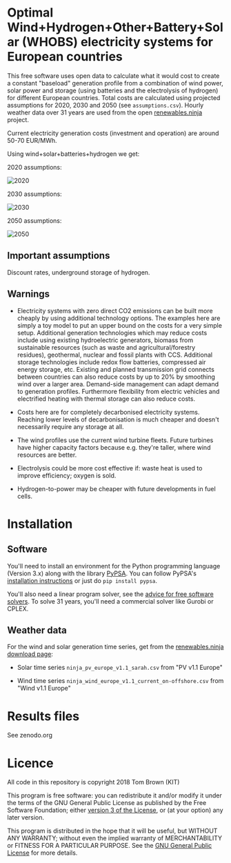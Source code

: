 

# Optimal Wind+Hydrogen+Other+Battery+Solar (WHOBS) electricity systems for European countries

This free software uses open data to calculate what it would cost to
create a constant "baseload" generation profile from a combination of
wind power, solar power and storage (using batteries and the
electrolysis of hydrogen) for different European countries. Total
costs are calculated using projected assumptions for 2020, 2030 and
2050 (see `assumptions.csv`). Hourly weather data over 31 years are
used from the open [renewables.ninja](https://www.renewables.ninja)
project.

Current electricity generation costs (investment and operation) are
around 50-70 EUR/MWh.

Using wind+solar+batteries+hydrogen we get:

2020 assumptions:

![2020](https://raw.githubusercontent.com/PyPSA/whobs/master/img/2020.png)

2030 assumptions:

![2030](https://raw.githubusercontent.com/PyPSA/whobs/master/img/2030.png)

2050 assumptions:

![2050](https://raw.githubusercontent.com/PyPSA/whobs/master/img/2050.png)

## Important assumptions

Discount rates, underground storage of hydrogen.

## Warnings

- Electricity systems with zero direct CO2 emissions can be built more
  cheaply by using additional technology options. The examples here
  are simply a toy model to put an upper bound on the costs for a very
  simple setup. Additional generation technologies which may reduce
  costs include using existing hydroelectric generators, biomass from
  sustainable resources (such as waste and agricultural/forestry
  residues), geothermal, nuclear and fossil plants with
  CCS. Additional storage technologies include redox flow batteries,
  compressed air energy storage, etc. Existing and planned
  transmission grid connects between countries can also reduce costs
  by up to 20% by smoothing wind over a larger area. Demand-side
  management can adapt demand to generation profiles. Furthermore
  flexibility from electric vehicles and electrified heating with
  thermal storage can also reduce costs.

- Costs here are for completely decarbonised electricity
  systems. Reaching lower levels of decarbonisation is much cheaper
  and doesn't necessarily require any storage at all.


- The wind profiles use the current wind turbine fleets. Future
  turbines have higher capacity factors because e.g. they're taller,
  where wind resources are better.

- Electrolysis could be more cost effective if: waste heat is used to
  improve efficiency; oxygen is sold.

- Hydrogen-to-power may be cheaper with future developments in fuel cells.



# Installation

## Software

You'll need to install an environment for the Python programming
language (Version 3.x) along with the library
[PyPSA](https://github.com/PyPSA/PyPSA). You can follow PyPSA's
[installation
instructions](https://www.pypsa.org/doc/installation.html) or just do
`pip install pypsa`.

You'll also need a linear program solver, see the [advice for free
software
solvers](https://www.pypsa.org/doc/installation.html#getting-a-solver-for-linear-optimisation). To
solve 31 years, you'll need a commercial solver like Gurobi or CPLEX.



## Weather data

For the wind and solar generation time series, get from the [renewables.ninja download page](https://www.renewables.ninja/downloads):

- Solar time series `ninja_pv_europe_v1.1_sarah.csv` from "PV v1.1 Europe"

- Wind time series `ninja_wind_europe_v1.1_current_on-offshore.csv` from "Wind v1.1 Europe"


# Results files

See zenodo.org

# Licence

All code in this repository is copyright 2018 Tom Brown (KIT)

This program is free software: you can redistribute it and/or
modify it under the terms of the GNU General Public License as
published by the Free Software Foundation; either [version 3 of the
License](LICENSE.txt), or (at your option) any later version.

This program is distributed in the hope that it will be useful,
but WITHOUT ANY WARRANTY; without even the implied warranty of
MERCHANTABILITY or FITNESS FOR A PARTICULAR PURPOSE.  See the
[GNU General Public License](LICENSE.txt) for more details.
